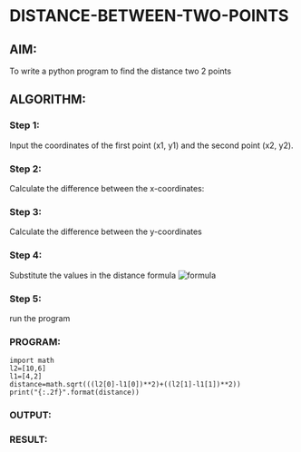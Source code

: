 # DISTANCE-BETWEEN-TWO-POINTS

## AIM:
To write a python program to find the distance two 2 points
## ALGORITHM:
### Step 1: 
Input the coordinates of the first point (x1, y1) and the second point (x2, y2).
### Step 2: 
 Calculate the difference between the x-coordinates: 
### Step 3: 
Calculate the difference between the y-coordinates
### Step 4: 
Substitute the values in the distance formula  ![formula](/formula.JPG)
### Step 5: 
run the program
### PROGRAM:
```
import math
l2=[10,6]
l1=[4,2]
distance=math.sqrt(((l2[0]-l1[0])**2)+((l2[1]-l1[1])**2))
print("{:.2f}".format(distance))
```
### OUTPUT:


### RESULT:
